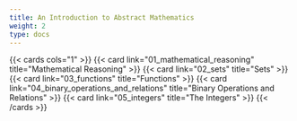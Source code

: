 ```yaml
---
title: An Introduction to Abstract Mathematics
weight: 2
type: docs
---
```


{{< cards cols="1" >}}
{{< card link="01_mathematical_reasoning" title="Mathematical Reasoning" >}}
{{< card link="02_sets" title="Sets" >}}
{{< card link="03_functions" title="Functions" >}}
{{< card link="04_binary_operations_and_relations" title="Binary Operations and Relations" >}}
{{< card link="05_integers" title="The Integers" >}}
{{< /cards >}}
